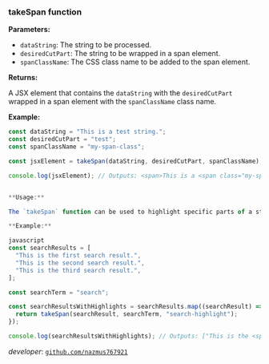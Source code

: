 ### takeSpan function

**Parameters:**

- `dataString`: The string to be processed.
- `desiredCutPart`: The string to be wrapped in a span element.
- `spanClassName`: The CSS class name to be added to the span element.

**Returns:**

A JSX element that contains the `dataString` with the `desiredCutPart` wrapped in a span element with the `spanClassName` class name.

**Example:**

```javascript
const dataString = "This is a test string.";
const desiredCutPart = "test";
const spanClassName = "my-span-class";

const jsxElement = takeSpan(dataString, desiredCutPart, spanClassName);

console.log(jsxElement); // Outputs: <span>This is a <span class="my-span-class">test</span> string.</span>


**Usage:**

The `takeSpan` function can be used to highlight specific parts of a string, or to add additional HTML attributes to specific parts of a string. For example, you could use the `takeSpan` function to highlight the search term in a search results page, or to add a tooltip to a specific word in a product description.

**Example:**

javascript
const searchResults = [
  "This is the first search result.",
  "This is the second search result.",
  "This is the third search result.",
];

const searchTerm = "search";

const searchResultsWithHighlights = searchResults.map((searchResult) => {
  return takeSpan(searchResult, searchTerm, "search-highlight");
});

console.log(searchResultsWithHighlights); // Outputs: ["This is the <span class="search-highlight">search</span> result.", "This is the second <span class="search-highlight">search</span> result.", "This is the third <span class="search-highlight">search</span> result."]

```
*developer*: [`github.com/nazmus767921`](github.com/nazmus767921)

